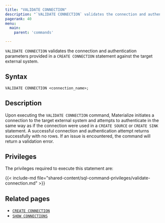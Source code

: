 ```yaml
---
title: "VALIDATE CONNECTION"
description: "`VALIDATE CONNECTION` validates the connection and authentication parameters provided in a `CREATE CONNECTION` statement against the target external system"
pagerank: 40
menu:
  main:
    parent: 'commands'

---
```


`VALIDATE CONNECTION` validates the connection and authentication parameters
provided in a `CREATE CONNECTION` statement against the target external
system.

## Syntax

```mzsql
VALIDATE CONNECTION <connection_name>;
```

## Description

Upon executing the `VALIDATE CONNECTION` command, Materialize initiates a
connection to the target external system and attempts to authenticate in the
same way as if the connection were used in a `CREATE SOURCE` or `CREATE SINK`
statement. A successful connection and authentication attempt returns
successfully with no rows. If an issue is encountered, the command will return
a validation error.

## Privileges

The privileges required to execute this statement are:

{{< include-md
file="shared-content/sql-command-privileges/validate-connection.md" >}}

## Related pages

- [`CREATE CONNECTION`](/sql/create-connection/)
- [`SHOW CONNECTIONS`](/sql/show-connections)
